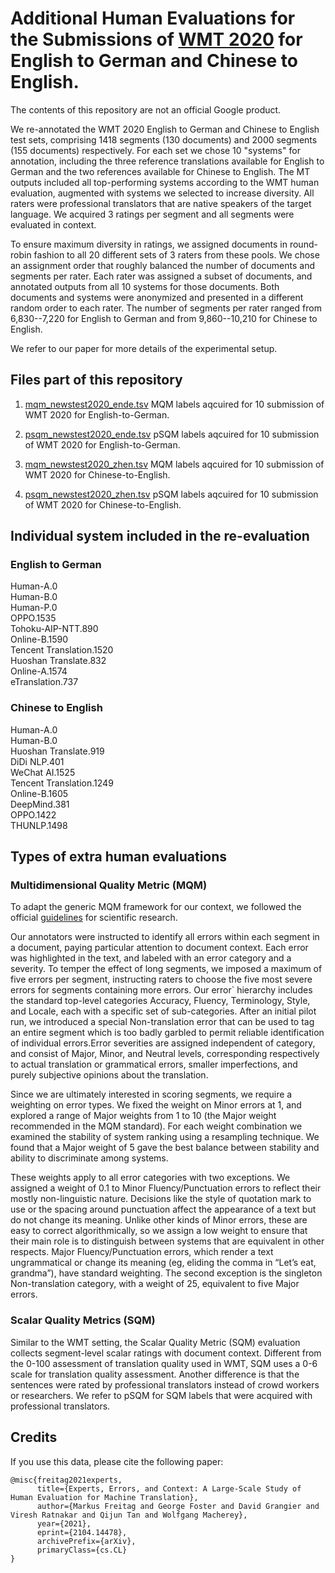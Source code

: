 # Additional Human Evaluations for the Submissions of [WMT 2020](http://www.statmt.org/wmt20/) for English to German and Chinese to English.

The contents of this repository are not an official Google product.

We re-annotated the WMT 2020 English to German and Chinese to English test sets, comprising 1418 segments (130 documents) and 2000 segments (155 documents) respectively. For each set we chose 10 "systems" for annotation, including the three reference translations available for English to German and the two references available for Chinese to English. The MT outputs included all top-performing systems according to the WMT human evaluation, augmented with systems we selected to increase diversity. All raters were professional translators that are native speakers of the target language. We acquired 3 ratings per segment and all segments were evaluated in context.

To ensure maximum diversity in ratings, we assigned documents in round-robin fashion to all 20 different sets of 3 raters from these pools. We chose an assignment order that roughly balanced the number of documents and segments per rater. Each rater was assigned a subset of documents, and annotated outputs from all 10 systems for those documents. Both documents and systems were anonymized and presented in a different random order to each rater. The number of segments per rater ranged from 6,830--7,220 for English to German and from 9,860--10,210 for Chinese to English.

We refer to our paper for more details of the experimental setup.

## Files part of this repository ##

1. [mqm_newstest2020_ende.tsv](ende/mqm_newstest2020_ende.tsv) MQM labels aqcuired for 10 submission of WMT 2020 for English-to-German.

2. [psqm_newstest2020_ende.tsv](ende/psqm_newstest2020_ende.tsv) pSQM labels aqcuired for 10 submission of WMT 2020 for English-to-German.

3. [mqm_newstest2020_zhen.tsv](zhen/mqm_newstest2020_zhen.tsv) MQM labels aqcuired for 10 submission of WMT 2020 for Chinese-to-English.

4. [psqm_newstest2020_zhen.tsv](zhen/psqm_newstest2020_zhen.tsv) pSQM labels aqcuired for 10 submission of WMT 2020 for Chinese-to-English.


## Individual system included in the re-evaluation ##

### English to German ###
Human-A.0\
Human-B.0\
Human-P.0\
OPPO.1535\
Tohoku-AIP-NTT.890\
Online-B.1590\
Tencent Translation.1520\
Huoshan Translate.832\
Online-A.1574\
eTranslation.737

### Chinese to English ###
Human-A.0\
Human-B.0\
Huoshan Translate.919\
DiDi NLP.401\
WeChat AI.1525\
Tencent Translation.1249\
Online-B.1605\
DeepMind.381\
OPPO.1422\
THUNLP.1498


## Types of extra human evaluations ##
### Multidimensional Quality Metric (MQM) ###
To adapt the generic MQM framework for our context, we followed the official [guidelines](http://qt21.eu/downloads/MQM-usage-guidelines.pdf) for scientific research.

Our annotators were instructed to identify all errors within each segment in a document, paying particular attention to document context. Each error was highlighted in the text, and labeled with an error category and a severity. To temper the effect of long segments, we imposed a maximum of five errors per segment, instructing raters to choose the five most severe errors for segments containing more errors.
Our error` hierarchy includes the standard top-level categories Accuracy, Fluency, Terminology, Style, and Locale, each with a specific set of  sub-categories. After an initial pilot run, we introduced a special Non-translation error that can be used to tag an entire segment which is too badly garbled to permit reliable identification of individual errors.Error severities are assigned independent of category, and consist of Major, Minor, and Neutral levels, corresponding respectively to actual translation or grammatical errors, smaller imperfections, and purely subjective opinions about the translation. 

Since we are ultimately interested in scoring segments, we require a weighting on error types. We fixed the weight on Minor errors at 1, and explored a range of Major weights from 1 to 10 (the Major weight recommended in the MQM standard). For each weight combination we examined the stability of system ranking using a resampling technique. We found that a Major weight of 5 gave the best balance between stability and ability to discriminate among systems.

These weights apply to all error categories with two exceptions. We assigned a weight of 0.1 to Minor Fluency/Punctuation errors to reflect their mostly non-linguistic nature. Decisions like the style of quotation mark to use or the spacing around punctuation affect the appearance of a text but do not change its meaning. Unlike other kinds of Minor errors, these are easy to correct algorithmically, so we assign a low weight to ensure that their main role is to distinguish between systems that are equivalent in other respects. Major Fluency/Punctuation errors, which render a text ungrammatical or change its meaning (eg, eliding the comma in “Let’s eat, grandma”), have standard weighting.
The second exception is the singleton Non-translation category, with a weight of 25, equivalent to five Major errors.

### Scalar Quality Metrics (SQM) ###
Similar to the WMT setting, the Scalar Quality Metric (SQM) evaluation collects segment-level scalar ratings with document context. Different from the 0-100 assessment of translation quality used in WMT, SQM uses a 0-6 scale for
translation quality assessment. Another difference is that the sentences were rated by professional translators instead of crowd workers or researchers. We refer to pSQM for SQM labels that were acquired with professional translators.

## Credits ##

If you use this data, please cite the following paper:

```
@misc{freitag2021experts,
      title={Experts, Errors, and Context: A Large-Scale Study of Human Evaluation for Machine Translation}, 
      author={Markus Freitag and George Foster and David Grangier and Viresh Ratnakar and Qijun Tan and Wolfgang Macherey},
      year={2021},
      eprint={2104.14478},
      archivePrefix={arXiv},
      primaryClass={cs.CL}
}
```
